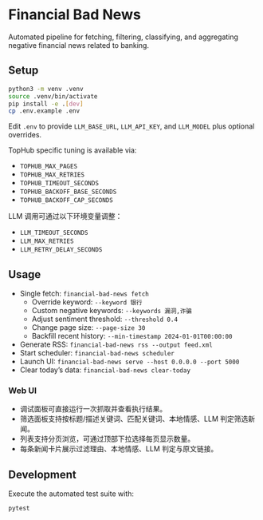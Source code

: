 # Financial Bad News

Automated pipeline for fetching, filtering, classifying, and aggregating negative financial news related to banking.

## Setup

```bash
python3 -m venv .venv
source .venv/bin/activate
pip install -e .[dev]
cp .env.example .env
```

Edit `.env` to provide `LLM_BASE_URL`, `LLM_API_KEY`, and `LLM_MODEL` plus optional overrides.

TopHub specific tuning is available via:

- `TOPHUB_MAX_PAGES`
- `TOPHUB_MAX_RETRIES`
- `TOPHUB_TIMEOUT_SECONDS`
- `TOPHUB_BACKOFF_BASE_SECONDS`
- `TOPHUB_BACKOFF_CAP_SECONDS`

LLM 调用可通过以下环境变量调整：

- `LLM_TIMEOUT_SECONDS`
- `LLM_MAX_RETRIES`
- `LLM_RETRY_DELAY_SECONDS`

## Usage

- Single fetch: `financial-bad-news fetch`
  - Override keyword: `--keyword 银行`
  - Custom negative keywords: `--keywords 漏洞,诈骗`
  - Adjust sentiment threshold: `--threshold 0.4`
  - Change page size: `--page-size 30`
  - Backfill recent history: `--min-timestamp 2024-01-01T00:00:00`
- Generate RSS: `financial-bad-news rss --output feed.xml`
- Start scheduler: `financial-bad-news scheduler`
- Launch UI: `financial-bad-news serve --host 0.0.0.0 --port 5000`
- Clear today’s data: `financial-bad-news clear-today`

### Web UI

- 调试面板可直接运行一次抓取并查看执行结果。
- 筛选面板支持按标题/描述关键词、匹配关键词、本地情感、LLM 判定筛选新闻。
- 列表支持分页浏览，可通过顶部下拉选择每页显示数量。
- 每条新闻卡片展示过滤理由、本地情感、LLM 判定与原文链接。

## Development

Execute the automated test suite with:

```bash
pytest
```

